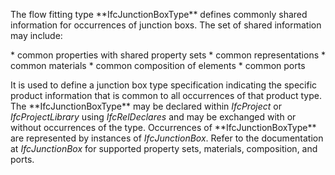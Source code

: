 The flow fitting type \*\*IfcJunctionBoxType\*\* defines commonly shared information for occurrences of junction boxs. The set of shared information may include:

\* common properties with shared property sets
\* common representations
\* common materials
\* common composition of elements
\* common ports

It is used to define a junction box type specification indicating the specific product information that is common to all occurrences of that product type. The \*\*IfcJunctionBoxType\*\* may be declared within _IfcProject_ or _IfcProjectLibrary_ using _IfcRelDeclares_ and may be exchanged with or without occurrences of the type. Occurrences of \*\*IfcJunctionBoxType\*\* are represented by instances of _IfcJunctionBox_. Refer to the documentation at _IfcJunctionBox_ for supported property sets, materials, composition, and ports.
